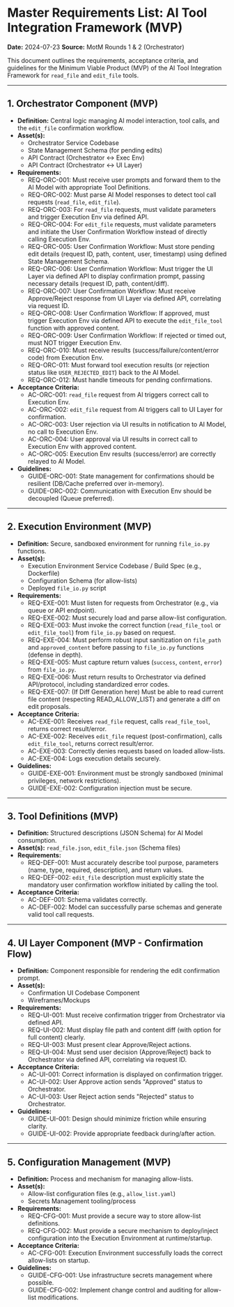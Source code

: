 # Master Requirements List: AI Tool Integration Framework (MVP)

**Date:** 2024-07-23
**Source:** MotM Rounds 1 & 2 (Orchestrator)

This document outlines the requirements, acceptance criteria, and guidelines for the Minimum Viable Product (MVP) of the AI Tool Integration Framework for `read_file` and `edit_file` tools.

---

## 1. Orchestrator Component (MVP)

*   **Definition:** Central logic managing AI model interaction, tool calls, and the `edit_file` confirmation workflow.
*   **Asset(s):**
    *   Orchestrator Service Codebase
    *   State Management Schema (for pending edits)
    *   API Contract (Orchestrator <-> Exec Env)
    *   API Contract (Orchestrator <-> UI Layer)
*   **Requirements:**
    *   REQ-ORC-001: Must receive user prompts and forward them to the AI Model with appropriate Tool Definitions.
    *   REQ-ORC-002: Must parse AI Model responses to detect tool call requests (`read_file`, `edit_file`).
    *   REQ-ORC-003: For `read_file` requests, must validate parameters and trigger Execution Env via defined API.
    *   REQ-ORC-004: For `edit_file` requests, must validate parameters and initiate the User Confirmation Workflow instead of directly calling Execution Env.
    *   REQ-ORC-005: User Confirmation Workflow: Must store pending edit details (request ID, path, content, user, timestamp) using defined State Management Schema.
    *   REQ-ORC-006: User Confirmation Workflow: Must trigger the UI Layer via defined API to display confirmation prompt, passing necessary details (request ID, path, content/diff).
    *   REQ-ORC-007: User Confirmation Workflow: Must receive Approve/Reject response from UI Layer via defined API, correlating via request ID.
    *   REQ-ORC-008: User Confirmation Workflow: If approved, must trigger Execution Env via defined API to execute the `edit_file_tool` function with approved content.
    *   REQ-ORC-009: User Confirmation Workflow: If rejected or timed out, must NOT trigger Execution Env.
    *   REQ-ORC-010: Must receive results (success/failure/content/error code) from Execution Env.
    *   REQ-ORC-011: Must forward tool execution results (or rejection status like `USER_REJECTED_EDIT`) back to the AI Model.
    *   REQ-ORC-012: Must handle timeouts for pending confirmations.
*   **Acceptance Criteria:**
    *   AC-ORC-001: `read_file` request from AI triggers correct call to Execution Env.
    *   AC-ORC-002: `edit_file` request from AI triggers call to UI Layer for confirmation.
    *   AC-ORC-003: User rejection via UI results in notification to AI Model, no call to Execution Env.
    *   AC-ORC-004: User approval via UI results in correct call to Execution Env with approved content.
    *   AC-ORC-005: Execution Env results (success/error) are correctly relayed to AI Model.
*   **Guidelines:**
    *   GUIDE-ORC-001: State management for confirmations should be resilient (DB/Cache preferred over in-memory).
    *   GUIDE-ORC-002: Communication with Execution Env should be decoupled (Queue preferred).

---

## 2. Execution Environment (MVP)

*   **Definition:** Secure, sandboxed environment for running `file_io.py` functions.
*   **Asset(s):**
    *   Execution Environment Service Codebase / Build Spec (e.g., Dockerfile)
    *   Configuration Schema (for allow-lists)
    *   Deployed `file_io.py` script
*   **Requirements:**
    *   REQ-EXE-001: Must listen for requests from Orchestrator (e.g., via queue or API endpoint).
    *   REQ-EXE-002: Must securely load and parse allow-list configuration.
    *   REQ-EXE-003: Must invoke the correct function (`read_file_tool` or `edit_file_tool`) from `file_io.py` based on request.
    *   REQ-EXE-004: Must perform robust input sanitization on `file_path` and `approved_content` before passing to `file_io.py` functions (defense in depth).
    *   REQ-EXE-005: Must capture return values (`success`, `content`, `error`) from `file_io.py`.
    *   REQ-EXE-006: Must return results to Orchestrator via defined API/protocol, including standardized error codes.
    *   REQ-EXE-007: (If Diff Generation here) Must be able to read current file content (respecting READ_ALLOW_LIST) and generate a diff on edit proposals.
*   **Acceptance Criteria:**
    *   AC-EXE-001: Receives `read_file` request, calls `read_file_tool`, returns correct result/error.
    *   AC-EXE-002: Receives `edit_file` request (post-confirmation), calls `edit_file_tool`, returns correct result/error.
    *   AC-EXE-003: Correctly denies requests based on loaded allow-lists.
    *   AC-EXE-004: Logs execution details securely.
*   **Guidelines:**
    *   GUIDE-EXE-001: Environment must be strongly sandboxed (minimal privileges, network restrictions).
    *   GUIDE-EXE-002: Configuration injection must be secure.

---

## 3. Tool Definitions (MVP)

*   **Definition:** Structured descriptions (JSON Schema) for AI Model consumption.
*   **Asset(s):** `read_file.json`, `edit_file.json` (Schema files)
*   **Requirements:**
    *   REQ-DEF-001: Must accurately describe tool purpose, parameters (name, type, required, description), and return values.
    *   REQ-DEF-002: `edit_file` description must explicitly state the mandatory user confirmation workflow initiated by calling the tool.
*   **Acceptance Criteria:**
    *   AC-DEF-001: Schema validates correctly.
    *   AC-DEF-002: Model can successfully parse schemas and generate valid tool call requests.

---

## 4. UI Layer Component (MVP - Confirmation Flow)

*   **Definition:** Component responsible for rendering the edit confirmation prompt.
*   **Asset(s):**
    *   Confirmation UI Codebase Component
    *   Wireframes/Mockups
*   **Requirements:**
    *   REQ-UI-001: Must receive confirmation trigger from Orchestrator via defined API.
    *   REQ-UI-002: Must display file path and content diff (with option for full content) clearly.
    *   REQ-UI-003: Must present clear Approve/Reject actions.
    *   REQ-UI-004: Must send user decision (Approve/Reject) back to Orchestrator via defined API, correlating via request ID.
*   **Acceptance Criteria:**
    *   AC-UI-001: Correct information is displayed on confirmation trigger.
    *   AC-UI-002: User Approve action sends "Approved" status to Orchestrator.
    *   AC-UI-003: User Reject action sends "Rejected" status to Orchestrator.
*   **Guidelines:**
    *   GUIDE-UI-001: Design should minimize friction while ensuring clarity.
    *   GUIDE-UI-002: Provide appropriate feedback during/after action.

---

## 5. Configuration Management (MVP)

*   **Definition:** Process and mechanism for managing allow-lists.
*   **Asset(s):**
    *   Allow-list configuration files (e.g., `allow_list.yaml`)
    *   Secrets Management tooling/process
*   **Requirements:**
    *   REQ-CFG-001: Must provide a secure way to store allow-list definitions.
    *   REQ-CFG-002: Must provide a secure mechanism to deploy/inject configuration into the Execution Environment at runtime/startup.
*   **Acceptance Criteria:**
    *   AC-CFG-001: Execution Environment successfully loads the correct allow-lists on startup.
*   **Guidelines:**
    *   GUIDE-CFG-001: Use infrastructure secrets management where possible.
    *   GUIDE-CFG-002: Implement change control and auditing for allow-list modifications. 